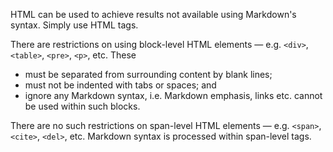 HTML can be used to achieve results not available using Markdown's syntax. Simply use HTML tags.

There are restrictions on using block-level HTML elements — e.g. `<div>`, `<table>`, `<pre>`, `<p>`, etc. These
* must be separated from surrounding content by blank lines;
* must not be indented with tabs or spaces; and
* ignore any Markdown syntax, i.e. Markdown emphasis, links etc. cannot be used within such blocks.

There are no such restrictions on span-level HTML elements — e.g. `<span>`, `<cite>`, `<del>`, etc. Markdown syntax is processed within span-level tags.